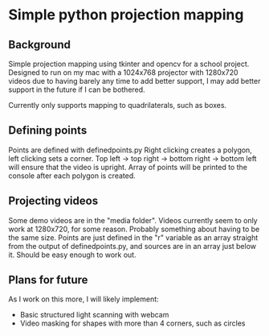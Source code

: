 # Simple python projection mapping

## Background

Simple projection mapping using tkinter and opencv for a school project. Designed to run on my mac with a 1024x768 projector with 1280x720 videos due to having barely any time to add better support, I may add better support in the future if I can be bothered.

Currently only supports mapping to quadrilaterals, such as boxes.

## Defining points

Points are defined with definedpoints.py Right clicking creates a polygon, left clicking sets a corner. Top left -> top right -> bottom right -> bottom left will ensure that the video is upright. Array of points will be printed to the console after each polygon is created.

## Projecting videos

Some demo videos are in the "media folder". Videos currently seem to only work at 1280x720, for some reason. Probably something about having to be the same size. Points are just defined in the "r" variable as an array straight from the output of definedpoints.py, and sources are in an array just below it. Should be easy enough to work out.

## Plans for future

As I work on this more, I will likely implement:

- Basic structured light scanning with webcam
- Video masking for shapes with more than 4 corners, such as circles

